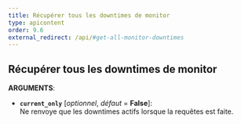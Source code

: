```yaml
---
title: Récupérer tous les downtimes de monitor
type: apicontent
order: 9.6
external_redirect: /api/#get-all-monitor-downtimes
---
```


## Récupérer tous les downtimes de monitor

**ARGUMENTS**:

* **`current_only`** [*optionnel*, *défaut* = **False**]:  
    Ne renvoye que les downtimes actifs lorsque la requêtes est faite.

